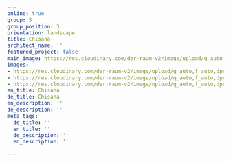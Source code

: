 ```yaml
---
online: true
group: 5
group_position: 3
orientation: landscape
title: Chisana
architect_name: ''
featured_project: false
main_image: https://res.cloudinary.com/der-raum-v2/image/upload/q_auto,f_auto,dpr_auto/v1626098905/Kueche-nach-mass-Einbauschrank-Yogabereich-Living_a8rrr3.jpg
images:
- https://res.cloudinary.com/der-raum-v2/image/upload/q_auto,f_auto,dpr_auto/v1626098905/Kueche-nach-mass-Einbauschrank-Yogabereich-Living_a8rrr3.jpg
- https://res.cloudinary.com/der-raum-v2/image/upload/q_auto,f_auto,dpr_auto/v1626099006/Schlafbereich-Rattangeflecht-Einbauschrank-Raumhoch-nach-mass_p7wdo0.jpg
- https://res.cloudinary.com/der-raum-v2/image/upload/q_auto,f_auto,dpr_auto/v1626099018/Einbauschrank-flur-schrank-weiss-lackiert_etk2wo.jpg
en_title: Chisana
de_title: Chisana
en_description: ''
de_description: ''
meta_tags:
  de_title: ''
  en_title: ''
  de_description: ''
  en_description: ''

---
```

